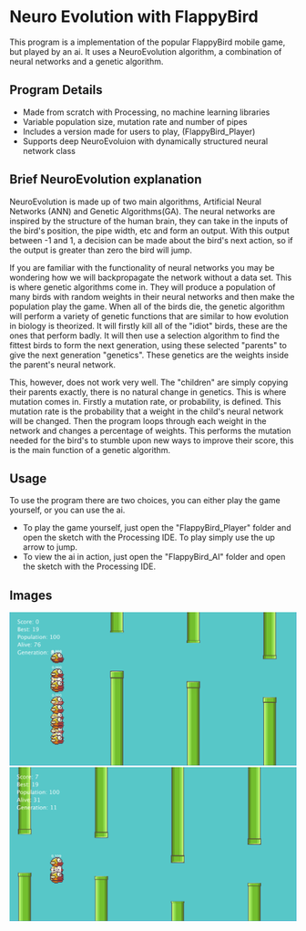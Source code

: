 # Neuro Evolution with FlappyBird
This program is a implementation of the popular FlappyBird mobile game, but played by an ai. It uses a NeuroEvolution algorithm,
a combination of neural networks and a genetic algorithm.

## Program Details
- Made from scratch with Processing, no machine learning libraries
- Variable population size, mutation rate and number of pipes
- Includes a version made for users to play, (FlappyBird_Player)
- Supports deep NeuroEvoluion with dynamically structured neural network class

## Brief NeuroEvolution explanation
NeuroEvolution is made up of two main algorithms, Artificial Neural Networks (ANN) and Genetic Algorithms(GA). The neural networks are
inspired by the structure of the human brain, they can take in the inputs of the bird's position, the pipe width, etc and form 
an output. With this output between -1 and 1, a decision can be made about the bird's next action, so if the output is greater than zero
the bird will jump.

If you are familiar with the functionality of neural networks you may be wondering how we will backpropagate the network without a data
set. This is where genetic algorithms come in. They will produce a population of many birds with random weights in their neural networks
and then make the population play the game. When all of the birds die, the genetic algorithm will perform a variety of genetic functions
that are similar to how evolution in biology is theorized. It will firstly kill all of the "idiot" birds, these are the ones that perform
badly. It will then use a selection algorithm to find the fittest birds to form the next generation, using these selected "parents" to give the next generation "genetics". These genetics are the weights inside the parent's neural network.

This, however, does not work very well. The "children" are simply copying their parents exactly, there is no natural change in genetics.
This is where mutation comes in. Firstly a mutation rate, or probability, is defined. This mutation rate is the probability that a weight
in the child's neural network will be changed. Then the program loops through each weight in the network and changes a percentage of weights. This performs the mutation needed for the bird's to stumble upon new ways to improve their score, this is the main function
of a genetic algorithm.

## Usage
To use the program there are two choices, you can either play the game yourself, or you can use the ai.
- To play the game yourself, just open the "FlappyBird_Player" folder and open the sketch with the Processing IDE. To play simply use the up arrow to jump.
- To view the ai in action, just open the "FlappyBird_AI" folder and open the sketch with the Processing IDE.
	
## Images
![Start](/Images/start.png)
![Learning](/Images/learning.png)
